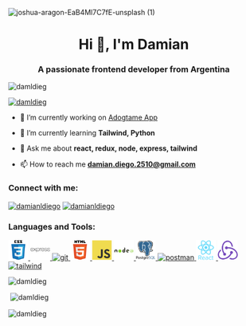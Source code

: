
![joshua-aragon-EaB4Ml7C7fE-unsplash (1)](https://user-images.githubusercontent.com/52753814/136365438-df2be515-4aba-43ee-b741-8164d744795c.jpg)

<h1 align="center">Hi 👋, I'm Damian</h1>
<h3 align="center">A passionate frontend developer from Argentina</h3>

<p align="left"> <img src="https://komarev.com/ghpvc/?username=damldieg&label=Profile%20views&color=0e75b6&style=flat" alt="damldieg" /> </p>

<p align="left"> <a href="https://github.com/ryo-ma/github-profile-trophy"><img src="https://github-profile-trophy.vercel.app/?username=damldieg" alt="damldieg" /></a> </p>

- 🔭 I’m currently working on [Adogtame App](https://adogtame.vercel.app/)

- 🌱 I’m currently learning **Tailwind, Python**

- 💬 Ask me about **react, redux, node, express, tailwind**

- 📫 How to reach me **damian.diego.2510@gmail.com**

<h3 align="left">Connect with me:</h3>
<p align="left">
<a href="https://twitter.com/damianldiego" target="blank"><img align="center" src="https://raw.githubusercontent.com/rahuldkjain/github-profile-readme-generator/master/src/images/icons/Social/twitter.svg" alt="damianldiego" height="30" width="40" /></a>
<a href="https://linkedin.com/in/damianldiego" target="blank"><img align="center" src="https://raw.githubusercontent.com/rahuldkjain/github-profile-readme-generator/master/src/images/icons/Social/linked-in-alt.svg" alt="damianldiego" height="30" width="40" /></a>
</p>

<h3 align="left">Languages and Tools:</h3>
<p align="left"> <a href="https://www.w3schools.com/css/" target="_blank"> <img src="https://raw.githubusercontent.com/devicons/devicon/master/icons/css3/css3-original-wordmark.svg" alt="css3" width="40" height="40"/> </a> <a href="https://expressjs.com" target="_blank"> <img src="https://raw.githubusercontent.com/devicons/devicon/master/icons/express/express-original-wordmark.svg" alt="express" width="40" height="40"/> </a> <a href="https://git-scm.com/" target="_blank"> <img src="https://www.vectorlogo.zone/logos/git-scm/git-scm-icon.svg" alt="git" width="40" height="40"/> </a> <a href="https://www.w3.org/html/" target="_blank"> <img src="https://raw.githubusercontent.com/devicons/devicon/master/icons/html5/html5-original-wordmark.svg" alt="html5" width="40" height="40"/> </a> <a href="https://developer.mozilla.org/en-US/docs/Web/JavaScript" target="_blank"> <img src="https://raw.githubusercontent.com/devicons/devicon/master/icons/javascript/javascript-original.svg" alt="javascript" width="40" height="40"/> </a> <a href="https://nodejs.org" target="_blank"> <img src="https://raw.githubusercontent.com/devicons/devicon/master/icons/nodejs/nodejs-original-wordmark.svg" alt="nodejs" width="40" height="40"/> </a> <a href="https://www.postgresql.org" target="_blank"> <img src="https://raw.githubusercontent.com/devicons/devicon/master/icons/postgresql/postgresql-original-wordmark.svg" alt="postgresql" width="40" height="40"/> </a> <a href="https://postman.com" target="_blank"> <img src="https://www.vectorlogo.zone/logos/getpostman/getpostman-icon.svg" alt="postman" width="40" height="40"/> </a> <a href="https://reactjs.org/" target="_blank"> <img src="https://raw.githubusercontent.com/devicons/devicon/master/icons/react/react-original-wordmark.svg" alt="react" width="40" height="40"/> </a> <a href="https://redux.js.org" target="_blank"> <img src="https://raw.githubusercontent.com/devicons/devicon/master/icons/redux/redux-original.svg" alt="redux" width="40" height="40"/> </a> <a href="https://tailwindcss.com/" target="_blank"> <img src="https://www.vectorlogo.zone/logos/tailwindcss/tailwindcss-icon.svg" alt="tailwind" width="40" height="40"/> </a> </p>

<p><img align="left" src="https://github-readme-stats.vercel.app/api/top-langs?username=damldieg&show_icons=true&locale=en&layout=compact" alt="damldieg" /></p><br/>

<p>&nbsp;<img align="center" src="https://github-readme-stats.vercel.app/api?username=damldieg&show_icons=true&locale=en" alt="damldieg" /></p>

<p><img align="center" src="https://github-readme-streak-stats.herokuapp.com/?user=damldieg&" alt="damldieg" /></p>

